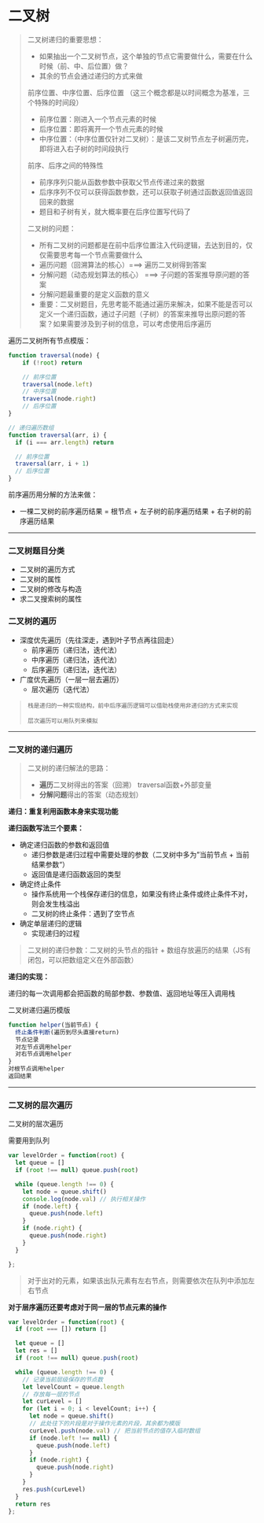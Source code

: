 # 二叉树

>二叉树递归的重要思想：
>
>- 如果抽出一个二叉树节点，这个单独的节点它需要做什么，需要在什么时候（前、中、后位置）做？
>- 其余的节点会通过递归的方式来做
>
>
>
>前序位置、中序位置、后序位置 （这三个概念都是以时间概念为基准，三个特殊的时间段）
>
>- 前序位置：刚进入一个节点元素的时候
>- 后序位置：即将离开一个节点元素的时候
>- 中序位置：（中序位置仅针对二叉树）：是该二叉树节点左子树遍历完，即将进入右子树的时间段执行
>
>
>
>前序、后序之间的特殊性
>
>- 前序序列只能从函数参数中获取父节点传递过来的数据
>- 后序序列不仅可以获得函数参数，还可以获取子树通过函数返回值返回回来的数据
>  - 题目和子树有关，就大概率要在后序位置写代码了
>
>
>
>二叉树的问题：
>
>- 所有二叉树的问题都是在前中后序位置注入代码逻辑，去达到目的，仅仅需要思考每一个节点需要做什么
>- 遍历问题（回溯算法的核心）===> 遍历二叉树得到答案
>- 分解问题（动态规划算法的核心） ===> 子问题的答案推导原问题的答案
>  - 分解问题最重要的是定义函数的意义
>- 重要：二叉树题目，先思考能不能通过遍历来解决，如果不能是否可以定义一个递归函数，通过子问题（子树）的答案来推导出原问题的答案？如果需要涉及到子树的信息，可以考虑使用后序遍历



遍历二叉树所有节点模版：

```js
function traversal(node) {
	if (!root) return

	// 前序位置
	traversal(node.left)
	// 中序位置
	traversal(node.right)
	// 后序位置
}

// 递归遍历数组
function traversal(arr, i) {
  if (i === arr.length) return

  // 前序位置
  traversal(arr, i + 1)
  // 后序位置
}
```





前序遍历用分解的方法来做：

- 一棵二叉树的前序遍历结果 = 根节点 + 左子树的前序遍历结果 + 右子树的前序遍历结果



---

### 二叉树题目分类

- 二叉树的遍历方式
- 二叉树的属性
- 二叉树的修改与构造
- 求二叉搜索树的属性



### 二叉树的遍历

- 深度优先遍历（先往深走，遇到叶子节点再往回走）
  - 前序遍历（递归法，迭代法）
  - 中序遍历（递归法，迭代法）
  - 后序遍历（递归法，迭代法）
- 广度优先遍历（一层一层去遍历）
  - 层次遍历（迭代法）



>     栈是递归的一种实现结构，前中后序遍历逻辑可以借助栈使用非递归的方式来实现
>
>     层次遍历可以用队列来模拟



---



### 二叉树的递归遍历

>二叉树的递归解法的思路：
>
>- **遍历**二叉树得出的答案（回溯） traversal函数+外部变量
>- **分解问题**得出的答案（动态规划）

**递归：重复利用函数本身来实现功能**



**递归函数写法三个要素：**

- 确定递归函数的参数和返回值
  - 递归参数是递归过程中需要处理的参数（二叉树中多为”当前节点 + 当前结果参数“）
  - 返回值是递归函数返回的类型
- 确定终止条件
  - 操作系统用一个栈保存递归的信息，如果没有终止条件或终止条件不对，则会发生栈溢出
  - 二叉树的终止条件：遇到了空节点
- 确定单层递归的逻辑
  - 实现递归的过程



> 二叉树的递归参数：二叉树的头节点的指针 + 数组存放遍历的结果（JS有闭包，可以把数组定义在外部函数）



**递归的实现：**

递归的每一次调用都会把函数的局部参数、参数值、返回地址等压入调用栈



二叉树递归遍历模版

```js
function helper(当前节点) {
  终止条件判断(遍历到尽头直接return)
  节点记录
  对左节点调用helper
  对右节点调用helper
}
对根节点调用helper
返回结果

```



---

### 二叉树的层次遍历



二叉树的层次遍历

需要用到队列

```js
var levelOrder = function(root) {
  let queue = []
  if (root !== null) queue.push(root)

  while (queue.length !== 0) {
    let node = queue.shift()
    console.log(node.val) // 执行相关操作
    if (node.left) {
      queue.push(node.left)
    }
    if (node.right) {
      queue.push(node.right)
    }
  }

};
```

>  对于出对的元素，如果该出队元素有左右节点，则需要依次在队列中添加左右节点



**对于层序遍历还要考虑对于同一层的节点元素的操作**

```js
var levelOrder = function(root) {
  if (root === []) return []

  let queue = []
  let res = []
  if (root !== null) queue.push(root)

  while (queue.length !== 0) {
    // 记录当前层级保存的节点数
    let levelCount = queue.length
    // 存放每一层的节点
    let curLevel = []
    for (let i = 0; i < levelCount; i++) {
      let node = queue.shift()
      // 此处往下的片段是对于操作元素的片段，其余都为模版
      curLevel.push(node.val) // 把当前节点的值存入临时数组
      if (node.left !== null) {
        queue.push(node.left)
      }
      if (node.right) {
        queue.push(node.right)
      }
    }
    res.push(curLevel)
  }
  return res
};
```

